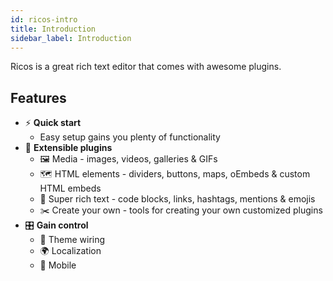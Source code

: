 ```yaml
---
id: ricos-intro
title: Introduction
sidebar_label: Introduction
---
```


Ricos is a great rich text editor that comes with awesome plugins.

## Features

- ⚡️ **Quick start**
  - Easy setup gains you plenty of functionality
- 🔌 **Extensible plugins**
  - 🖼 Media - images, videos, galleries & GIFs
  - 🗺 HTML elements - dividers, buttons, maps, oEmbeds & custom HTML embeds
  - 📝 Super rich text - code blocks, links, hashtags, mentions & emojis
  - ✂️ Create your own - tools for creating your own customized plugins
- 🎛 **Gain control**
  - 🧶 Theme wiring
  - 🌍 Localization
  - 📱 Mobile
